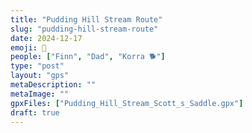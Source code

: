 ```yaml
---
title: "Pudding Hill Stream Route"
slug: "pudding-hill-stream-route"
date: 2024-12-17
emoji: 🥾
people: ["Finn", "Dad", "Korra 🐕"]
type: "post"
layout: "gps"
metaDescription: ""
metaImage: ""
gpxFiles: ["Pudding_Hill_Stream_Scott_s_Saddle.gpx"]
draft: true
---
```


